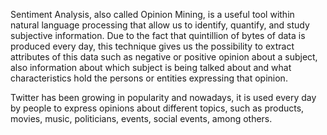 Sentiment Analysis, also called Opinion Mining, is a useful tool within natural language processing that allow us to identify, quantify, and study subjective information. Due to the fact that quintillion of bytes of data is produced every day, this technique gives us the possibility to extract attributes of this data such as negative or positive opinion about a subject, also information about which subject is being talked about and what characteristics hold the persons or entities expressing that opinion.

Twitter has been growing in popularity and nowadays, it is used every day by people to express opinions about different topics, such as products, movies, music, politicians, events, social events, among others. 
